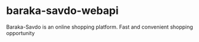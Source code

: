 # baraka-savdo-webapi
Baraka-Savdo is an online shopping platform. Fast and convenient shopping opportunity    
    
            
    
    
